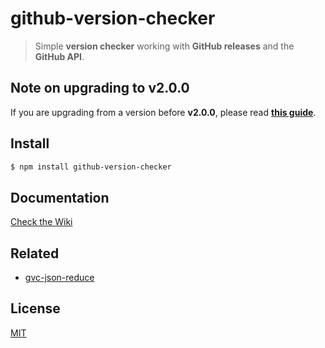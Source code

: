 # github-version-checker
> Simple **version checker** working with **GitHub releases** and the **GitHub API**.

## Note on upgrading to **v2.0.0**
If you are upgrading from a version before **v2.0.0**, please read [**this guide**](MIGRATING-TO-2.0.0.md).

## Install
```bash
$ npm install github-version-checker
```

## Documentation
[Check the Wiki](https://github.com/axelrindle/github-version-checker/wiki)

## Related
- [gvc-json-reduce](https://github.com/axelrindle/gvc-json-reduce)

## License
[MIT](LICENSE)
